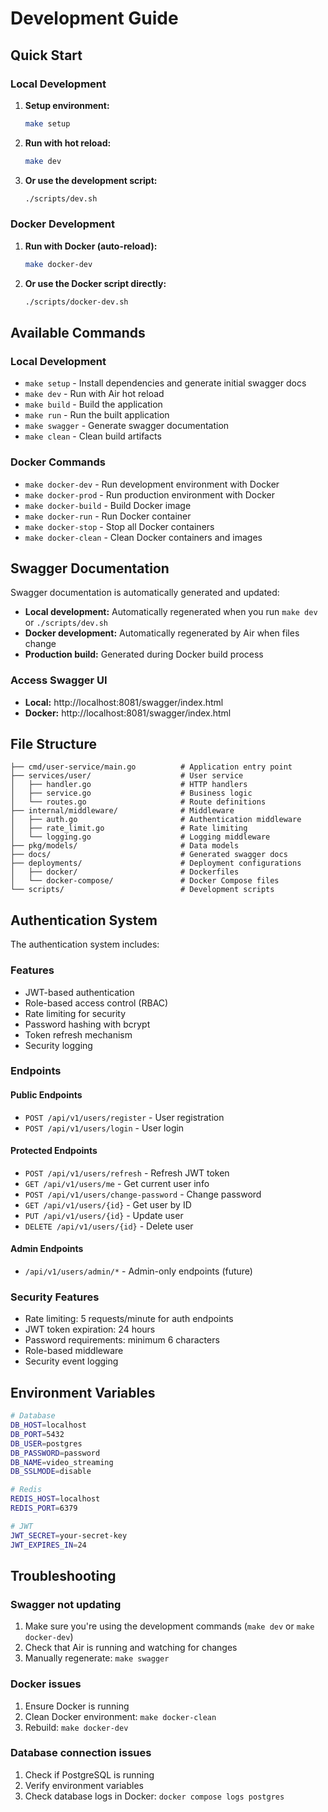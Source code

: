 # Development Guide

## Quick Start

### Local Development

1. **Setup environment:**
   ```bash
   make setup
   ```

2. **Run with hot reload:**
   ```bash
   make dev
   ```

3. **Or use the development script:**
   ```bash
   ./scripts/dev.sh
   ```

### Docker Development

1. **Run with Docker (auto-reload):**
   ```bash
   make docker-dev
   ```

2. **Or use the Docker script directly:**
   ```bash
   ./scripts/docker-dev.sh
   ```

## Available Commands

### Local Development
- `make setup` - Install dependencies and generate initial swagger docs
- `make dev` - Run with Air hot reload
- `make build` - Build the application
- `make run` - Run the built application
- `make swagger` - Generate swagger documentation
- `make clean` - Clean build artifacts

### Docker Commands
- `make docker-dev` - Run development environment with Docker
- `make docker-prod` - Run production environment with Docker
- `make docker-build` - Build Docker image
- `make docker-run` - Run Docker container
- `make docker-stop` - Stop all Docker containers
- `make docker-clean` - Clean Docker containers and images

## Swagger Documentation

Swagger documentation is automatically generated and updated:

- **Local development:** Automatically regenerated when you run `make dev` or `./scripts/dev.sh`
- **Docker development:** Automatically regenerated by Air when files change
- **Production build:** Generated during Docker build process

### Access Swagger UI
- **Local:** http://localhost:8081/swagger/index.html
- **Docker:** http://localhost:8081/swagger/index.html

## File Structure

```
├── cmd/user-service/main.go          # Application entry point
├── services/user/                    # User service
│   ├── handler.go                    # HTTP handlers
│   ├── service.go                    # Business logic
│   └── routes.go                     # Route definitions
├── internal/middleware/              # Middleware
│   ├── auth.go                       # Authentication middleware
│   ├── rate_limit.go                 # Rate limiting
│   └── logging.go                    # Logging middleware
├── pkg/models/                       # Data models
├── docs/                             # Generated swagger docs
├── deployments/                      # Deployment configurations
│   ├── docker/                       # Dockerfiles
│   └── docker-compose/               # Docker Compose files
└── scripts/                          # Development scripts
```

## Authentication System

The authentication system includes:

### Features
- JWT-based authentication
- Role-based access control (RBAC)
- Rate limiting for security
- Password hashing with bcrypt
- Token refresh mechanism
- Security logging

### Endpoints

#### Public Endpoints
- `POST /api/v1/users/register` - User registration
- `POST /api/v1/users/login` - User login

#### Protected Endpoints
- `POST /api/v1/users/refresh` - Refresh JWT token
- `GET /api/v1/users/me` - Get current user info
- `POST /api/v1/users/change-password` - Change password
- `GET /api/v1/users/{id}` - Get user by ID
- `PUT /api/v1/users/{id}` - Update user
- `DELETE /api/v1/users/{id}` - Delete user

#### Admin Endpoints
- `/api/v1/users/admin/*` - Admin-only endpoints (future)

### Security Features
- Rate limiting: 5 requests/minute for auth endpoints
- JWT token expiration: 24 hours
- Password requirements: minimum 6 characters
- Role-based middleware
- Security event logging

## Environment Variables

```bash
# Database
DB_HOST=localhost
DB_PORT=5432
DB_USER=postgres
DB_PASSWORD=password
DB_NAME=video_streaming
DB_SSLMODE=disable

# Redis
REDIS_HOST=localhost
REDIS_PORT=6379

# JWT
JWT_SECRET=your-secret-key
JWT_EXPIRES_IN=24
```

## Troubleshooting

### Swagger not updating
1. Make sure you're using the development commands (`make dev` or `make docker-dev`)
2. Check that Air is running and watching for changes
3. Manually regenerate: `make swagger`

### Docker issues
1. Ensure Docker is running
2. Clean Docker environment: `make docker-clean`
3. Rebuild: `make docker-dev`

### Database connection issues
1. Check if PostgreSQL is running
2. Verify environment variables
3. Check database logs in Docker: `docker compose logs postgres`
